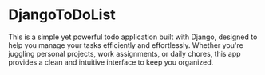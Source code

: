 # DjangoToDoList
This is a simple yet powerful todo application built with Django, designed to help you manage your tasks efficiently and effortlessly. Whether you're juggling personal projects, work assignments, or daily chores, this app provides a clean and intuitive interface to keep you organized.
